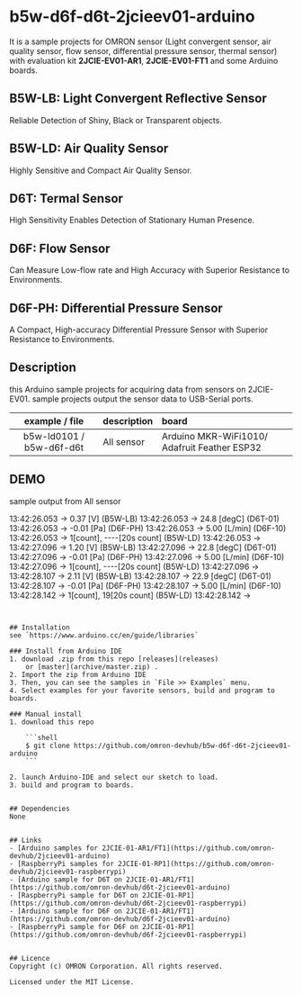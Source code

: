 # b5w-d6f-d6t-2jcieev01-arduino
It is a sample projects for OMRON sensor (Light convergent sensor, air quality sensor, flow sensor, differential pressure sensor, thermal sensor) with evaluation kit **2JCIE-EV01-AR1**, **2JCIE-EV01-FT1**
and some Arduino boards.


## B5W-LB: Light Convergent Reflective Sensor
Reliable Detection of Shiny, Black or Transparent objects.


## B5W-LD: Air Quality Sensor
Highly Sensitive and Compact Air Quality Sensor.

## D6T: Termal Sensor
High Sensitivity Enables Detection of Stationary Human Presence.

## D6F: Flow Sensor
Can Measure Low-flow rate and High Accuracy with Superior Resistance to Environments.

## D6F-PH: Differential Pressure Sensor
A Compact, High-accuracy Differential Pressure Sensor with Superior Resistance to Environments.

## Description
this Arduino sample projects for acquiring data from sensors on 2JCIE-EV01.
sample projects output the sensor data to USB-Serial ports.

| example / file    | description                     | board |
|:----------:|:--------------------------------|:-----------------------|
| b5w-ld0101 / b5w-d6f-d6t | All sensor              | Arduino MKR-WiFi1010/ Adafruit Feather ESP32 |


## DEMO
sample output from All sensor

13:42:26.053 -> 0.37  [V]     (B5W-LB)
13:42:26.053 -> 24.8 [degC]   (D6T-01)
13:42:26.053 -> -0.01 [Pa]     (D6F-PH)
13:42:26.053 -> 5.00 [L/min]  (D6F-10)
13:42:26.053 -> 1[count], ----[20s count]   (B5W-LD)
13:42:26.053 ->  
13:42:27.096 -> 1.20  [V]     (B5W-LB)
13:42:27.096 -> 22.8 [degC]   (D6T-01)
13:42:27.096 -> -0.01 [Pa]     (D6F-PH)
13:42:27.096 -> 5.00 [L/min]  (D6F-10)
13:42:27.096 -> 1[count], ----[20s count]   (B5W-LD)
13:42:27.096 ->  
13:42:28.107 -> 2.11  [V]     (B5W-LB)
13:42:28.107 -> 22.9 [degC]   (D6T-01)
13:42:28.107 -> -0.01 [Pa]     (D6F-PH)
13:42:28.107 -> 5.00 [L/min]  (D6F-10)
13:42:28.142 -> 1[count], 19[20s count]   (B5W-LD)
13:42:28.142 -> 
```


## Installation
see `https://www.arduino.cc/en/guide/libraries`

### Install from Arduino IDE
1. download .zip from this repo [releases](releases)
    or [master](archive/master.zip) .
2. Import the zip from Arduino IDE
3. Then, you can see the samples in `File >> Examples` menu.
4. Select examples for your favorite sensors, build and program to boards.

### Manual install
1. download this repo

    ```shell
    $ git clone https://github.com/omron-devhub/b5w-d6f-d6t-2jcieev01-arduino
    ```

2. launch Arduino-IDE and select our sketch to load.
3. build and program to boards.


## Dependencies
None


## Links
- [Arduino samples for 2JCIE-01-AR1/FT1](https://github.com/omron-devhub/2jcieev01-arduino)
- [RaspberryPi samples for 2JCIE-01-RP1](https://github.com/omron-devhub/2jcieev01-raspberrypi)
- [Arduino sample for D6T on 2JCIE-01-AR1/FT1](https://github.com/omron-devhub/d6t-2jcieev01-arduino)
- [RaspberryPi sample for D6T on 2JCIE-01-RP1](https://github.com/omron-devhub/d6t-2jcieev01-raspberrypi)
- [Arduino sample for D6F on 2JCIE-01-AR1/FT1](https://github.com/omron-devhub/d6f-2jcieev01-arduino)
- [RaspberryPi sample for D6F on 2JCIE-01-RP1](https://github.com/omron-devhub/d6f-2jcieev01-raspberrypi)


## Licence
Copyright (c) OMRON Corporation. All rights reserved.

Licensed under the MIT License.
